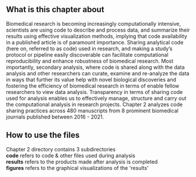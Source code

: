 ## What is this chapter about
Biomedical research is becoming increasingly computationally intensive, scientists are using code to describe and process data, and summarize their results using effective visualization methods, implying that code availability in a published article is of paramount importance. Sharing analytical code (here on, referred to as code) used in research, and making a study’s protocol or pipeline easily discoverable can facilitate computational reproducibility and enhance robustness of biomedical research. Most importantly, secondary analysis, where code is shared along with the data analysis and other researchers can curate, examine and re-analyze the data in ways that further its value help with novel biological discoveries and fostering the efficiency of biomedical research in terms of enable fellow researchers to view data analysis. Transparency in terms of sharing code used for analysis enables us to effectively manage, structure and carry out the computational analysis in research projects. Chapter 2 analyzes code sharing practices across 480 manuscripts from 8 prominent biomedical journals published between 2016 - 2021.




##  How to use the files
Chapter 2 directory contains 3 subdirectories\
**code** refers to code & other files used during analysis\
**results** refers to the products made after analysis is completed\
**figures** refers to the graphical visualizations of the 'results'
